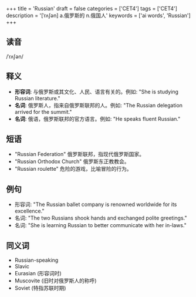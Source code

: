 +++
title = 'Russian'
draft = false
categories = ['CET4']
tags = ['CET4']
description = '[ˈrʌ∫ən] a.俄罗斯的 n.俄国人'
keywords = ['ai words', 'Russian']
+++

## 读音
/ˈrʌʃən/

## 释义
- **形容词**: 与俄罗斯或其文化、人民、语言有关的。例如: "She is studying Russian literature."
- **名词**: 俄罗斯人，指来自俄罗斯联邦的人。例如: "The Russian delegation arrived for the summit."
- **名词**: 俄语，俄罗斯联邦的官方语言。例如: "He speaks fluent Russian."

## 短语
- "Russian Federation" 俄罗斯联邦，指现代俄罗斯国家。
- "Russian Orthodox Church" 俄罗斯东正教教会。
- "Russian roulette" 危险的游戏，比喻冒险的行为。

## 例句
- 形容词: "The Russian ballet company is renowned worldwide for its excellence."
- 名词: "The two Russians shook hands and exchanged polite greetings."
- 名词: "She is learning Russian to better communicate with her in-laws."

## 同义词
- Russian-speaking
- Slavic
- Eurasian (形容词时)
- Muscovite (旧时对俄罗斯人的称呼)
- Soviet (特指苏联时期)
